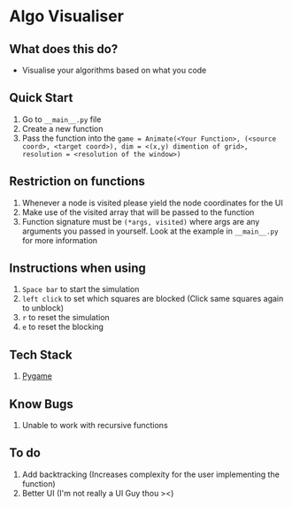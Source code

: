 # Algo Visualiser

## What does this do?
- Visualise your algorithms based on what you code


## Quick Start
1. Go to `__main__.py` file
1. Create a new function 
1. Pass the function into the `game = Animate(<Your Function>, (<source coord>, <target coord>), dim = <(x,y) dimention of grid>, resolution = <resolution of the window>)`


## Restriction on functions
1. Whenever a node is visited please yield the node coordinates for the UI
1. Make use of the visited array that will be passed to the function
1. Function signature must be `(*args, visited)` where args are any arguments you passed in yourself. Look at the example in `__main__.py` for more information


## Instructions when using
1. `Space bar` to start the simulation
1. `left click` to set which squares are blocked (Click same squares again to unblock)
1. `r` to reset the simulation
1. `e` to reset the blocking


## Tech Stack
1. [Pygame](https://www.pygame.org/docs/)


## Know Bugs
1. Unable to work with recursive functions


## To do
1. Add backtracking (Increases complexity for the user implementing the function)
1. Better UI (I'm not really a UI Guy thou ><)
